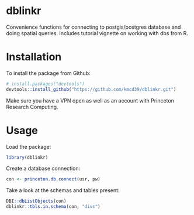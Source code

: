 # dblinkr
Convenience functions for connecting to postgis/postgres database and doing spatial queries. Includes tutorial vignette on working with dbs from R.

# Installation #

To install the package from Github:

```r
# install.packages("devtools")
devtools::install_github("https://github.com/kmcd39/dblinkr.git")
```

Make sure you have a VPN open as well as an account with Princeton Research Computing.

# Usage #

Load the package:

```r
library(dblinkr)
```

Create a database connection:

```r
con <- princeton.db.connect(usr, pw)
```

Take a look at the schemas and tables present:

```r
DBI::dbListObjects(con)
dblinkr::tbls.in.schema(con, "divs")
```
